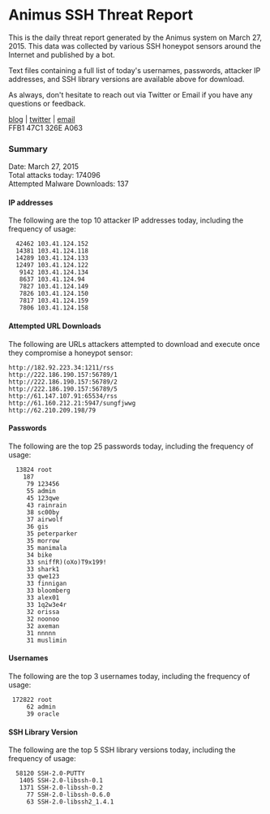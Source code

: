 # Animus SSH Threat Report

This is the daily threat report generated by the Animus system on March 27, 2015. This data was collected by various SSH honeypot sensors around the Internet and published by a bot.  

Text files containing a full list of today's usernames, passwords, attacker IP addresses, and SSH library versions are available above for download.  

As always, don't hesitate to reach out via Twitter or Email if you have any questions or feedback.  

[blog](http://morris.guru) | [twitter](https://twitter.com/andrew___morris) | [email](mailto:andrew@morris.guru)  
FFB1 47C1 326E A063  

### Summary

Date: March 27, 2015  
Total attacks today: 174096  
Attempted Malware Downloads: 137 

#### IP addresses
The following are the top 10 attacker IP addresses today, including the frequency of usage:
```
  42462 103.41.124.152
  14381 103.41.124.118
  14289 103.41.124.133
  12497 103.41.124.122
   9142 103.41.124.134
   8637 103.41.124.94
   7827 103.41.124.149
   7826 103.41.124.150
   7817 103.41.124.159
   7806 103.41.124.158
```

#### Attempted URL Downloads
The following are URLs attackers attempted to download and execute once they compromise a honeypot sensor:
```
http://182.92.223.34:1211/rss
http://222.186.190.157:56789/1
http://222.186.190.157:56789/2
http://222.186.190.157:56789/5
http://61.147.107.91:65534/rss
http://61.160.212.21:5947/sungfjwwg
http://62.210.209.198/79
```

#### Passwords
The following are the top 25 passwords today, including the frequency of usage:
```
  13824 root
    187 
     79 123456
     55 admin
     45 123qwe
     43 rainrain
     38 sc00by
     37 airwolf
     36 gis
     35 peterparker
     35 morrow
     35 manimala
     34 bike
     33 sniffR)(oXo)T9x199!
     33 shark1
     33 qwe123
     33 finnigan
     33 bloomberg
     33 alex01
     33 1q2w3e4r
     32 orissa
     32 noonoo
     32 axeman
     31 nnnnn
     31 muslimin
```

#### Usernames
The following are the top 3 usernames today, including the frequency of usage:
```
 172822 root
     62 admin
     39 oracle
```

#### SSH Library Version
The following are the top 5 SSH library versions today, including the frequency of usage:
```
  58120 SSH-2.0-PUTTY
   1405 SSH-2.0-libssh-0.1
   1371 SSH-2.0-libssh-0.2
     77 SSH-2.0-libssh-0.6.0
     63 SSH-2.0-libssh2_1.4.1
```
